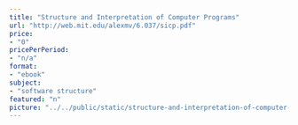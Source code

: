 ```yaml
---
title: "Structure and Interpretation of Computer Programs"
url: "http://web.mit.edu/alexmv/6.037/sicp.pdf"
price: 
- "0"
pricePerPeriod: 
- "n/a"
format: 
- "ebook"
subject: 
- "software structure"
featured: "n"
picture: "../../public/static/structure-and-interpretation-of-computer-programs.png"
---
```

